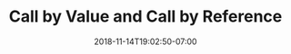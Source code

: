 ---
title: 'Call by Value and Call by Reference'
date: 2018-11-14T19:02:50-07:00
weight: 7.
draft: false
---